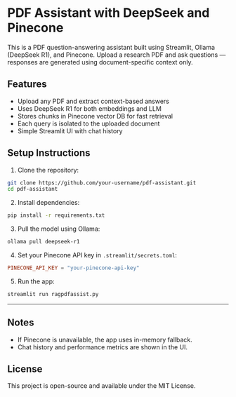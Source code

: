 # PDF Assistant with DeepSeek and Pinecone

This is a PDF question-answering assistant built using Streamlit, Ollama (DeepSeek R1), and Pinecone. Upload a research PDF and ask questions — responses are generated using document-specific context only.

## Features

* Upload any PDF and extract context-based answers
* Uses DeepSeek R1 for both embeddings and LLM
* Stores chunks in Pinecone vector DB for fast retrieval
* Each query is isolated to the uploaded document
* Simple Streamlit UI with chat history

## Setup Instructions

1. Clone the repository:

```bash
git clone https://github.com/your-username/pdf-assistant.git
cd pdf-assistant
```

2. Install dependencies:

```bash
pip install -r requirements.txt
```

3. Pull the model using Ollama:

```bash
ollama pull deepseek-r1
```

4. Set your Pinecone API key in `.streamlit/secrets.toml`:

```toml
PINECONE_API_KEY = "your-pinecone-api-key"
```

5. Run the app:

```bash
streamlit run ragpdfassist.py
```

---

## Notes

* If Pinecone is unavailable, the app uses in-memory fallback.
* Chat history and performance metrics are shown in the UI.

## License

This project is open-source and available under the MIT License.
